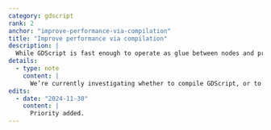 ```yaml
---
category: gdscript
rank: 2
anchor: "improve-performance-via-compilation"
title: "Improve performance via compilation"
description: |
  While GDScript is fast enough to operate as glue between nodes and program basic logic, its performance is lackluster when it comes to pure data crunching. We would like to improve the processing capabilities of the language and its run-time.
details:
  - type: note
    content: |
      We’re currently investigating whether to compile GDScript, or to use [AOT (ahead-of-time)](https://en.wikipedia.org/wiki/Ahead-of-time_compilation) or [JIT (just-in-time)](https://en.wikipedia.org/wiki/Just-in-time_compilation) compilation techniques.
edits:
  - date: "2024-11-30"
    content: |
      Priority added.
---
```

